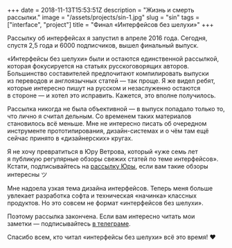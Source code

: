 +++
date = 2018-11-13T15:53:51Z
description = "Жизнь и смерть рассылки."
image = "/assets/projects/sin-1.jpg"
slug = "sin"
tags = ["interface", "project"]
title = "Финал «Интерфейсов без шелухи»"
+++

Рассылку об интерфейсах я запустил в апреле 2016 года. Сегодня, спустя 2,5 года и 6000 подписчиков, вышел финальный выпуск.

«Интерфейсы без шелухи» были и остаются единственной рассылкой, которая фокусируется на статьях русскоговорящих авторов. Большинство составителей предпочитают компилировать выпуски из переводов и англоязычных статей — так проще. Я же видел ребят, которые интересно пишут на русском и незаслуженно остаются в стороне — и хотел это исправить. Кажется, это вполне получилось.

Рассылка никогда не была объективной — в выпуск попадало только то, что лично я считал дельным. Со временем таких материалов становилось всё меньше. Мне не интересно писать об очередном инструменте прототипирования, дизайн-системах и о чём там ещё сейчас принято в «дизайнерских» кругах.

Я не хочу превратиться в Юру Ветрова, который «уже семь лет я публикую регулярные обзоры свежих статей по теме интерфейсов». Кстати, подписывайтесь на [рассылку Юры](https://jvetrau.com/category/digest/), если вам такие обзоры интересны ツ

Мне надоела узкая тема дизайна интерфейсов. Теперь меня больше увлекает разработка софта и техническая «начинка» классных продуктов. Но это совсем не формат «интерфейсов без шелухи».

Поэтому рассылка закончена. Если вам интересно читать мои заметки — подписывайтесь [в телеграме](https://t.me/dangry).

Спасибо всем, кто читал «интерфейсы без шелухи» всё это время! ♥️

